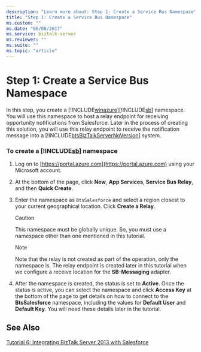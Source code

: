 ```yaml
---
description: "Learn more about: Step 1: Create a Service Bus Namespace"
title: "Step 1: Create a Service Bus Namespace"
ms.custom: ""
ms.date: "06/08/2017"
ms.service: biztalk-server
ms.reviewer: ""
ms.suite: ""
ms.topic: "article"
---
```

# Step 1: Create a Service Bus Namespace
In this step, you create a [!INCLUDE[winazure](../includes/winazure-md.md)][!INCLUDE[sb](../includes/sb-md.md)] namespace. You will use this namespace to host a relay endpoint for receiving opportunity notifications from Salesforce. Later in the process of creating this solution, you will use this relay endpoint to receive the notification message into a [!INCLUDE[btsBizTalkServerNoVersion](../includes/btsbiztalkservernoversion-md.md)] system.  
  
### To create a [!INCLUDE[sb](../includes/sb-md.md)] namespace  
  
1.  Log on to [https://portal.azure.com](https://portal.azure.com) using your Microsoft account.  
  
2.  At the bottom of the page, click **New**, **App Services**, **Service Bus Relay**, and then **Quick Create**.  
  
3.  Enter the namespace as `BtsSalesforce` and select a region closest to your current geographical location. Click **Create a Relay**.  
  
    > [!CAUTION]
    >  This namespace must be globally unique. So, you must use a namespace other than one mentioned in this tutorial.  
  
    > [!NOTE]
    >  Note that the relay is not created as part of the operation, only the namespace is. The relay endpoint is created later in this tutorial when we configure a receive location for the **SB-Messaging** adapter.  
  
4.  After the namespace is created, the status is set to **Active**. Once the status is active, you can select the namespace and click **Access Key** at the bottom of the page to get details on how to connect to the **BtsSalesforce** namespace, including the values for **Default User** and **Default Key**. You will need these details later in the tutorial.  
  
## See Also  
 [Tutorial 6: Integrating BizTalk Server 2013 with Salesforce](tutorial-integrating-biztalk-server-2013-with-salesforce.md)

